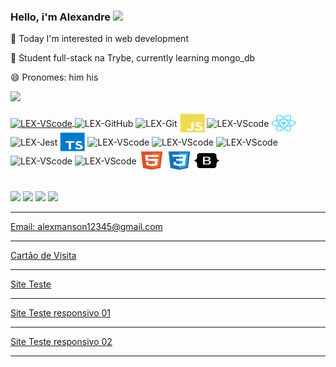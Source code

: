 ### Hello, i'm Alexandre <img height="20em" src="https://raw.githubusercontent.com/kaueMarques/kaueMarques/master/hi.gif"/>

🔭 Today I'm interested in web development

🌱 Student full-stack na Trybe, currently learning mongo_db

😄 Pronomes: him his

<div>
  <a href="https://github.com/LEXW3B" target="_blank">
<!--   <img height="160em" src="https://github-readme-stats.vercel.app/api?username=LEXW3B&show_icons=false&theme=merko&include_all_commits=true&count_private=true"/> -->
  <img height="160em" src="https://github-readme-stats.vercel.app/api/top-langs/?username=LEXW3B&layout=compact&langs_count=7&theme=merko"/>
</div> 
 
<!--    ICONES PEQUENOS    -->
<div style="display: inline_block"><br>
  
  <a href="https://code.visualstudio.com/docs">  
    <img align="center" alt="LEX-VScode" height="30" width="40" src="https://cdn.jsdelivr.net/gh/devicons/devicon/icons/vscode/vscode-original.svg">
  </a>
  
  <img align="center" alt="LEX-GitHub" height="30" width="40" src="https://cdn.jsdelivr.net/gh/devicons/devicon/icons/github/github-original.svg" />
  <img align="center" alt="LEX-Git" height="30" width="40" src="https://cdn.jsdelivr.net/gh/devicons/devicon/icons/git/git-original.svg" />
  <img align="center" alt="LEX-Js" height="30" width="40" src="https://raw.githubusercontent.com/devicons/devicon/master/icons/javascript/javascript-plain.svg">
<img align="center" alt="LEX-VScode" height="30" width="40" src="https://cdn.jsdelivr.net/gh/devicons/devicon/icons/express/express-original.svg" />
  <img align="center" alt="LEX-React" height="30" width="40" src="https://raw.githubusercontent.com/devicons/devicon/master/icons/react/react-original.svg">
  <img align="center" alt="LEX-Jest" height="30" width="40" src="https://cdn.jsdelivr.net/gh/devicons/devicon/icons/jest/jest-plain.svg" />
  <img align="center" alt="LEX-Ts" height="30" width="40" src="https://raw.githubusercontent.com/devicons/devicon/master/icons/typescript/typescript-plain.svg">
<img align="center" alt="LEX-VScode" height="30" width="40" src="https://cdn.jsdelivr.net/gh/devicons/devicon/icons/nodejs/nodejs-original.svg" />
<img align="center" alt="LEX-VScode" height="30" width="40" src="https://cdn.jsdelivr.net/gh/devicons/devicon/icons/mysql/mysql-original.svg" />
<img align="center" alt="LEX-VScode" height="30" width="40" src="https://cdn.jsdelivr.net/gh/devicons/devicon/icons/mongodb/mongodb-original.svg" />
<img align="center" alt="LEX-VScode" height="30" width="40" src="https://cdn.jsdelivr.net/gh/devicons/devicon/icons/sequelize/sequelize-original.svg" />
<img align="center" alt="LEX-VScode" height="30" width="40" src="https://cdn.jsdelivr.net/gh/devicons/devicon/icons/docker/docker-original.svg" />
<!--   <img align="center" alt="LEX-Py" height="30" width="40" src="https://raw.githubusercontent.com/devicons/devicon/master/icons/python/python-original.svg"> -->
<!--   <img align="center" alt="LEX-Py" height="30" width="40" src="https://raw.githubusercontent.com/devicons/devicon/master/icons/c/c-original.svg"> -->
  <img align="center" alt="LEX-HTML" height="30" width="40" src="https://raw.githubusercontent.com/devicons/devicon/master/icons/html5/html5-original.svg">
  <img align="center" alt="LEX-CSS" height="30" width="40" src="https://raw.githubusercontent.com/devicons/devicon/master/icons/css3/css3-original.svg">
  <img align="center" alt="LEX-bootstrap" height="30" width="40" src="https://raw.githubusercontent.com/devicons/devicon/master/icons/bootstrap/bootstrap-plain.svg">  
  
</div>
<br/>
<!--    CAIXAS GRANDES    -->
<div style="display: inline_block"><br>  
  <a href="https://www.instagram.com/alexmanson13/" target="_blank"><img src="https://img.shields.io/badge/Instagram-E4405F?style=for-the-badge&logo=instagram&logoColor=white" target="_blank"></a>  
  <a href="https://discord.com/channels/@me" target="_blank"><img src="https://img.shields.io/badge/Discord-7289DA?style=for-the-badge&logo=discord&logoColor=white" ></a>  
  <a href = "https://myaccount.google.com" target="_blank"><img src="https://img.shields.io/badge/-Gmail-%23333?style=for-the-badge&logo=gmail&logoColor=white"></a>  
  <a href="https://www.linkedin.com/in/alexandre-evangelista-souza-lima/" target="_blank"><img src="https://img.shields.io/badge/-LinkedIn-%230077B5?style=for-the-badge&logo=linkedin&logoColor=white"></a>
</div>
<hr> 

 <!--    EMAIL & SITES    -->
<div>
  <a href="https://mail.google.com/mail/u/0/?tab=rm&ogbl#inbox" target="_blanck">Email: alexmanson12345@gmail.com</a>
</div>
<hr>  
<a href="https://cartao-de-visita.netlify.app/" target="_blank"> Cartão de Visita </a>
<hr>   
<a href="https://lexw3b-projeto-strata-html-css-js.netlify.app/" target="_blank"> Site Teste </a>
<hr>
<a href="https://site-responsivo-teste-portifolio.netlify.app/" target="_blank"> Site Teste responsivo 01 </a>
<hr>
<a href="https://range-hotel-responsive-portifolio.netlify.app/" target="_blank"> Site Teste responsivo 02 </a>  
<hr>
  

